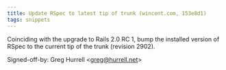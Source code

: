 ```yaml
---
title: Update RSpec to latest tip of trunk (wincent.com, 153e8d1)
tags: snippets
---
```


Coinciding with the upgrade to Rails 2.0 RC 1, bump the installed version of RSpec to the current tip of the trunk (revision 2902).

Signed-off-by: Greg Hurrell &lt;greg@hurrell.net&gt;
